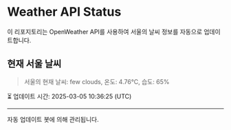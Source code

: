 
# Weather API Status

이 리포지토리는 OpenWeather API를 사용하여 서울의 날씨 정보를 자동으로 업데이트합니다.

## 현재 서울 날씨
> 서울의 현재 날씨: few clouds, 온도: 4.76°C, 습도: 65%

⏳ 업데이트 시간: 2025-03-05 10:36:25 (UTC)

---
자동 업데이트 봇에 의해 관리됩니다.
